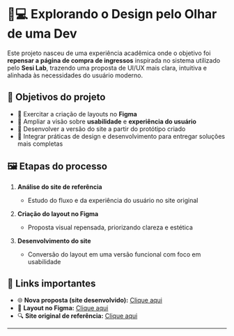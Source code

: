 # 🎨💻 Explorando o Design pelo Olhar de uma Dev

Este projeto nasceu de uma experiência acadêmica onde o objetivo foi **repensar a página de compra de ingressos** inspirada no sistema utilizado pelo **Sesi Lab**, trazendo uma proposta de UI/UX mais clara, intuitiva e alinhada às necessidades do usuário moderno.  


## 🚀 Objetivos do projeto

- 🎯 Exercitar a criação de layouts no **Figma**  
- 🎯 Ampliar a visão sobre **usabilidade** e **experiência do usuário**  
- 🎯 Desenvolver a versão do site a partir do protótipo criado  
- 🎯 Integrar práticas de design e desenvolvimento para entregar soluções mais completas  


## 🖼️ Etapas do processo

1. **Análise do site de referência**  
   - Estudo do fluxo e da experiência do usuário no site original  

2. **Criação do layout no Figma**  
   - Proposta visual repensada, priorizando clareza e estética  

3. **Desenvolvimento do site**  
   - Conversão do layout em uma versão funcional com foco em usabilidade  


## 🔗 Links importantes

- 🌐 **Nova proposta (site desenvolvido):** [Clique aqui](https://lnkd.in/erbnFhRy)  
- 🎨 **Layout no Figma:** [Clique aqui](https://lnkd.in/eqARYczN)  
- 🔍 **Site original de referência:** [Clique aqui](https://lnkd.in/er2cJ4BC)  

---
